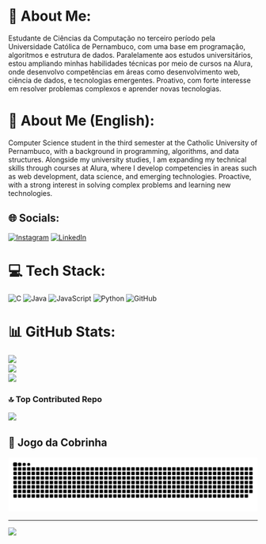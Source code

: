 # 💫 About Me:
Estudante de Ciências da Computação no terceiro período pela Universidade Católica de Pernambuco, com uma base em programação, algoritmos e estrutura de dados. Paralelamente aos estudos universitários, estou ampliando minhas habilidades técnicas por meio de cursos na Alura, onde desenvolvo competências em áreas como desenvolvimento web, ciência de dados, e tecnologias emergentes. Proativo, com forte interesse em resolver problemas complexos e aprender novas tecnologias.

# 💫 About Me (English):
Computer Science student in the third semester at the Catholic University of Pernambuco, with a background in programming, algorithms, and data structures. Alongside my university studies, I am expanding my technical skills through courses at Alura, where I develop competencies in areas such as web development, data science, and emerging technologies. Proactive, with a strong interest in solving complex problems and learning new technologies.

## 🌐 Socials:
[![Instagram](https://img.shields.io/badge/Instagram-%23E4405F.svg?logo=Instagram&logoColor=white)](https://instagram.com/https://www.instagram.com/arturfreitasg/?next=%2F) [![LinkedIn](https://img.shields.io/badge/LinkedIn-%230077B5.svg?logo=linkedin&logoColor=white)](https://linkedin.com/in/https://www.linkedin.com/in/artur-freitas-558782294/) 

# 💻 Tech Stack:
![C](https://img.shields.io/badge/c-%2300599C.svg?style=flat&logo=c&logoColor=white) ![Java](https://img.shields.io/badge/java-%23ED8B00.svg?style=flat&logo=openjdk&logoColor=white) ![JavaScript](https://img.shields.io/badge/javascript-%23323330.svg?style=flat&logo=javascript&logoColor=%23F7DF1E) ![Python](https://img.shields.io/badge/python-3670A0?style=flat&logo=python&logoColor=ffdd54) ![GitHub](https://img.shields.io/badge/github-%23121011.svg?style=flat&logo=github&logoColor=white)

# 📊 GitHub Stats:
![](https://github-readme-stats.vercel.app/api?username=ArturFreitasgf&theme=dark&hide_border=false&include_all_commits=false&count_private=false)<br/>
![](https://github-readme-streak-stats.herokuapp.com/?user=ArturFreitasgf&theme=dark&hide_border=false)<br/>
![](https://github-readme-stats.vercel.app/api/top-langs/?username=ArturFreitasgf&theme=dark&hide_border=false&include_all_commits=false&count_private=false&layout=compact)

### 🔝 Top Contributed Repo
![](https://github-contributor-stats.vercel.app/api?username=ArturFreitasgf&limit=5&theme=dark&combine_all_yearly_contributions=true)

## 🐍 Jogo da Cobrinha
![Snake animation](https://github.com/Platane/snk/raw/output/github-contribution-grid-snake.svg)

---
[![](https://visitcount.itsvg.in/api?id=ArturFreitasgf&icon=0&color=0)](https://visitcount.itsvg.in)

